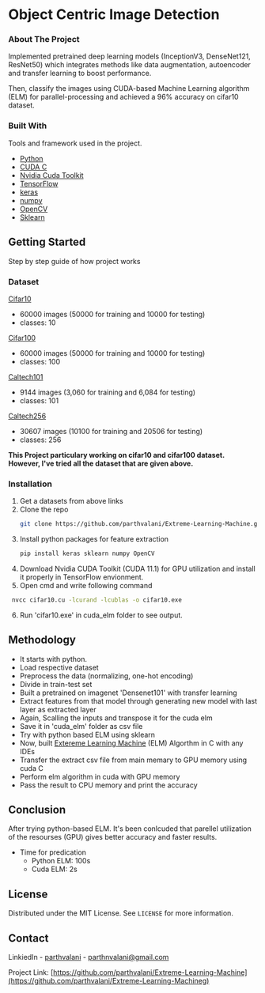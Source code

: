 # Object Centric Image Detection


<!-- ABOUT THE PROJECT -->
### About The Project

Implemented pretrained deep learning models (InceptionV3, DenseNet121, ResNet50) which integrates methods like data augmentation, autoencoder and transfer learning to boost performance. 

Then, classify the images using CUDA-based Machine Learning algorithm (ELM) for parallel-processing and achieved a 96% accuracy on cifar10 dataset.

### Built With

Tools and framework used in the project.
* [Python](https://python.org/)
* [CUDA C](https://docs.nvidia.com/cuda/cuda-c-programming-guide/index.html)
* [Nvidia Cuda Toolkit](https://developer.nvidia.com/cuda-toolkit)
* [TensorFlow](https://www.tensorflow.org/)
* [keras](https://keras.io/)
* [numpy](https://numpy.org/)
* [OpenCV](https://pypi.org/project/opencv-python/)
* [Sklearn](https://scikit-learn.org/stable/)


<!-- GETTING STARTED -->
## Getting Started

Step by step guide of how project works


### Dataset
[Cifar10](https://www.cs.toronto.edu/~kriz/cifar.html)
* 60000 images (50000 for training and 10000 for testing)
* classes: 10

[Cifar100](https://www.cs.toronto.edu/~kriz/cifar.html)
* 60000 images (50000 for training and 10000 for testing)
* classes: 100

[Caltech101](http://www.vision.caltech.edu/Image_Datasets/Caltech101/)
* 9144 images (3,060 for training and 6,084 for testing)
* classes: 101

[Caltech256](http://www.vision.caltech.edu/Image_Datasets/Caltech256/)
* 30607 images (10100 for training and 20506 for testing)
* classes: 256

**This Project particulary working on cifar10 and cifar100 dataset. However, I've tried all the dataset that are given above.**

### Installation

1. Get a datasets from above links
2. Clone the repo
   ```sh
   git clone https://github.com/parthvalani/Extreme-Learning-Machine.git
   ```
3. Install python packages for feature extraction
   ```sh
   pip install keras sklearn numpy OpenCV
   ```
4. Download Nvidia CUDA Toolkit (CUDA 11.1) for GPU utilization and install it properly in TensorFlow envionment. 
5. Open cmd and write following command
  ```sh
   nvcc cifar10.cu -lcurand -lcublas -o cifar10.exe
   ```
6. Run 'cifar10.exe' in cuda_elm folder to see output.


<!-- USAGE EXAMPLES -->
## Methodology

* It starts with python. 
* Load respective dataset
* Preprocess the data (normalizing, one-hot encoding)
* Divide in train-test set
* Built a pretrained on imagenet 'Densenet101' with transfer learning
* Extract features from that model through generating new model with last layer as extracted layer
* Again, Scalling the inputs and transpose it for the cuda elm
* Save it in 'cuda_elm' folder as csv file
* Try with python based ELM using sklearn
* Now, built [Extereme Learning Machine](https://towardsdatascience.com/introduction-to-extreme-learning-machines-c020020ff82b) (ELM) Algorthm in C with any IDEs
* Transfer the extract csv file from main memary to GPU memory using cuda C
* Perform elm algorithm in cuda with GPU memory
* Pass the result to CPU memory and print the accuracy

## Conclusion
After trying python-based ELM. It's been conlcuded that parellel utilization of the resourses (GPU) gives better accuracy and faster results. 
* Time for predication
  - Python ELM: 100s
  - Cuda ELM: 2s


<!-- LICENSE -->
## License

Distributed under the MIT License. See `LICENSE` for more information.



<!-- CONTACT -->
## Contact
LinkiedIn - [parthvalani](https://www.linkedin.com/in/parthvalani/) - parthnvalani@gmail.com

Project Link: [https://github.com/parthvalani/Extreme-Learning-Machine](https://github.com/parthvalani/Extreme-Learning-Machineg)
